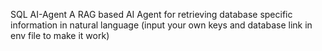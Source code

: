 SQL AI-Agent
A RAG based AI Agent for retrieving database specific information in natural language (input your own keys and database link in env file to make it work)
